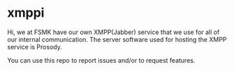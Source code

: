 # xmppi

Hi, we at FSMK have our own XMPP(Jabber) service that we use for all of our internal communication. 
The server software used for hosting the XMPP service is Prosody. 

You can use this repo to report issues and/or to request features. 
